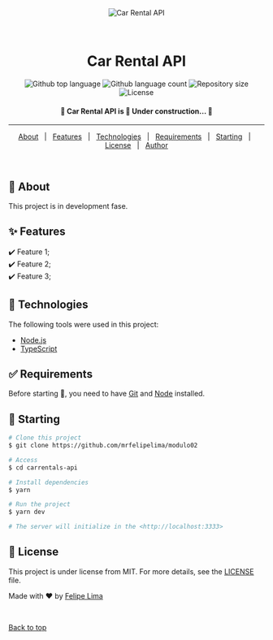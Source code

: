<div align="center" id="top"> 
  <img src="./.github/app.gif" alt="Car Rental API" />

  &#xa0;

  <!-- <a href="https://modulo02.netlify.app">Demo</a> -->
</div>

<h1 align="center">Car Rental API</h1>

<p align="center">
  <img alt="Github top language" src="https://img.shields.io/github/languages/top/mrfelipelima/modulo02?color=56BEB8">

  <img alt="Github language count" src="https://img.shields.io/github/languages/count/mrfelipelima/modulo02?color=56BEB8">

  <img alt="Repository size" src="https://img.shields.io/github/repo-size/mrfelipelima/modulo02?color=56BEB8">

  <img alt="License" src="https://img.shields.io/github/license/mrfelipelima/modulo02?color=56BEB8">

  <!-- <img alt="Github issues" src="https://img.shields.io/github/issues/mrfelipelima/modulo02?color=56BEB8" /> -->

  <!-- <img alt="Github forks" src="https://img.shields.io/github/forks/mrfelipelima/modulo02?color=56BEB8" /> -->

  <!-- <img alt="Github stars" src="https://img.shields.io/github/stars/mrfelipelima/modulo02?color=56BEB8" /> -->
</p>

<!-- Status -->

<h4 align="center"> 
	🚧  Car Rental API is 🚀 Under construction...  🚧
</h4> 

<hr>

<p align="center">
  <a href="#dart-about">About</a> &#xa0; | &#xa0; 
  <a href="#sparkles-features">Features</a> &#xa0; | &#xa0;
  <a href="#rocket-technologies">Technologies</a> &#xa0; | &#xa0;
  <a href="#white_check_mark-requirements">Requirements</a> &#xa0; | &#xa0;
  <a href="#checkered_flag-starting">Starting</a> &#xa0; | &#xa0;
  <a href="#memo-license">License</a> &#xa0; | &#xa0;
  <a href="https://github.com/mrfelipelima" target="_blank">Author</a>
</p>

<br>

## :dart: About ##

This project is in development fase.

## :sparkles: Features ##

:heavy_check_mark: Feature 1;\
:heavy_check_mark: Feature 2;\
:heavy_check_mark: Feature 3;

## :rocket: Technologies ##

The following tools were used in this project:

- [Node.js](https://nodejs.org/en/)
- [TypeScript](https://www.typescriptlang.org/)

## :white_check_mark: Requirements ##

Before starting :checkered_flag:, you need to have [Git](https://git-scm.com) and [Node](https://nodejs.org/en/) installed.

## :checkered_flag: Starting ##

```bash
# Clone this project
$ git clone https://github.com/mrfelipelima/modulo02

# Access
$ cd carrentals-api

# Install dependencies
$ yarn

# Run the project
$ yarn dev

# The server will initialize in the <http://localhost:3333>
```

## :memo: License ##

This project is under license from MIT. For more details, see the [LICENSE](LICENSE.md) file.


Made with :heart: by <a href="https://github.com/mrfelipelima" target="_blank">Felipe Lima</a>

&#xa0;

<a href="#top">Back to top</a>
